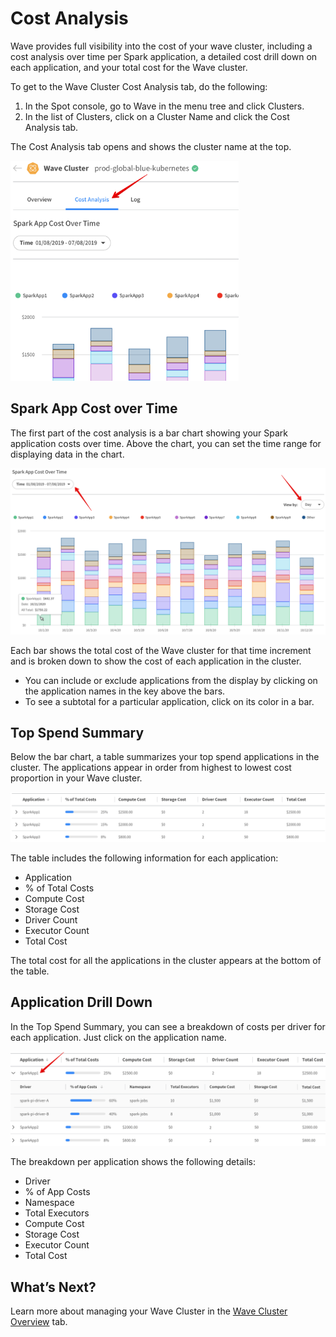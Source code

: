 # Cost Analysis

Wave provides full visibility into the cost of your wave cluster, including a cost analysis over time per Spark application, a detailed cost drill down on each application, and your total cost for the Wave cluster.

To get to the Wave Cluster Cost Analysis tab, do the following:

1. In the Spot console, go to Wave in the menu tree and click Clusters.
2. In the list of Clusters, click on a Cluster Name and click the Cost Analysis tab.

The Cost Analysis tab opens and shows the cluster name at the top.

<img src="/wave/_media/tutorial-wave-cost-analysis-01.png" width="365" height="352" />

## Spark App Cost over Time

The first part of the cost analysis is a bar chart showing your Spark application costs over time. Above the chart, you can set the time range for displaying data in the chart.

<img src="/wave/_media/tutorial-wave-cost-analysis-02.png" />

Each bar shows the total cost of the Wave cluster for that time increment and is broken down to show the cost of each application in the cluster.

- You can include or exclude applications from the display by clicking on the application names in the key above the bars.
- To see a subtotal for a particular application, click on its color in a bar.

## Top Spend Summary

Below the bar chart, a table summarizes your top spend applications in the cluster. The applications appear in order from highest to lowest cost proportion in your Wave cluster.

<img src="/wave/_media/tutorial-wave-cost-analysis-03.png" />

The table includes the following information for each application:

- Application
- % of Total Costs
- Compute Cost
- Storage Cost
- Driver Count
- Executor Count
- Total Cost

The total cost for all the applications in the cluster appears at the bottom of the table.

## Application Drill Down

In the Top Spend Summary, you can see a breakdown of costs per driver for each application. Just click on the application name.

<img src="/wave/_media/tutorial-wave-cost-analysis-04.png" />

The breakdown per application shows the following details:

- Driver
- % of App Costs
- Namespace
- Total Executors
- Compute Cost
- Storage Cost
- Executor Count
- Total Cost

## What’s Next?

Learn more about managing your Wave Cluster in the [Wave Cluster Overview](wave/features/wave-cluster-overview) tab.
